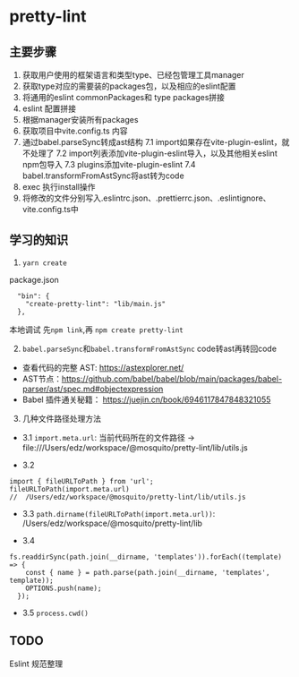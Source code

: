 # pretty-lint

## 主要步骤
1. 获取用户使用的框架语言和类型type、已经包管理工具manager
2. 获取type对应的需要装的packages包，以及相应的eslint配置
3. 将通用的eslint commonPackages和 type packages拼接
4. eslint 配置拼接
5. 根据manager安装所有packages
6. 获取项目中vite.config.ts 内容
7. 通过babel.parseSync转成ast结构
    7.1 import如果存在vite-plugin-eslint，就不处理了
    7.2 import列表添加vite-plugin-eslint导入，以及其他相关eslint npm包导入
    7.3 plugins添加vite-plugin-eslint
    7.4 babel.transformFromAstSync将ast转为code
8. exec 执行install操作
9. 将修改的文件分别写入.eslintrc.json、.prettierrc.json、.eslintignore、vite.config.ts中

## 学习的知识
1. `yarn create` 

package.json
```
  "bin": {
    "create-pretty-lint": "lib/main.js"
  },
```

本地调试
先`npm link`,再 `npm create pretty-lint`

2. `babel.parseSync`和`babel.transformFromAstSync` code转ast再转回code

* 查看代码的完整 AST: https://astexplorer.net/
* AST节点：https://github.com/babel/babel/blob/main/packages/babel-parser/ast/spec.md#objectexpression
* Babel 插件通关秘籍： https://juejin.cn/book/6946117847848321055

3. 几种文件路径处理方法

- 3.1 `import.meta.url`: 当前代码所在的文件路径 -> file:///Users/edz/workspace/@mosquito/pretty-lint/lib/utils.js

- 3.2
```
import { fileURLToPath } from 'url';
fileURLToPath(import.meta.url)
//  /Users/edz/workspace/@mosquito/pretty-lint/lib/utils.js
```

- 3.3 `path.dirname(fileURLToPath(import.meta.url))`: /Users/edz/workspace/@mosquito/pretty-lint/lib

- 3.4 
```
fs.readdirSync(path.join(__dirname, 'templates')).forEach((template) => {
    const { name } = path.parse(path.join(__dirname, 'templates', template));
    OPTIONS.push(name);
  });
```

- 3.5 `process.cwd()`


## TODO

Eslint 规范整理